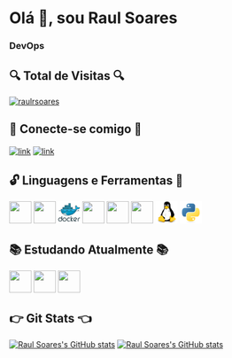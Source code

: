 # Olá 👋, sou Raul Soares
### DevOps

## :mag: Total de Visitas :mag:

[![raulrsoares](https://komarev.com/ghpvc/?username=raulrsoares&label=Profile%20views&color=brightgreen&style=flat)](https://github.com/antonkomarev/github-profile-views-counter)

<!--!!! Conections !!!-->
## :email: Conecte-se comigo :email:

<!-- [<img src="path/to/image.png">](https://link-to-your-URL/) -->
[<img align="center" src="https://www.vectorlogo.zone/logos/linkedin/linkedin-tile.svg" alt="link" height="30" />](https://www.linkedin.com/in/raulrsoares)
[<img align="center" src="https://www.vectorlogo.zone/logos/discord/discord-tile.svg" alt="link" height="30" />](https://discord.com/users/535253561551093771)

<!--!!! Idiomas/Ferramentas que sei !!!-->
## :unlock: Linguagens e Ferramentas 🧠

[<img src="https://www.vectorlogo.zone/logos/terraformio/terraformio-icon.svg" width="40" height="40"/>](https://www.terraform.io/)
[<img src="https://www.vectorlogo.zone/logos/amazon_aws/amazon_aws-icon.svg" width="40" height="40"/>](https://aws.amazon.com)
[<img src="https://raw.githubusercontent.com/devicons/devicon/master/icons/docker/docker-original-wordmark.svg" width="40" height="40"/>](https://www.docker.com)
[<img src="https://www.vectorlogo.zone/logos/github/github-tile.svg" width="40" height="40"/>](https://git-scm.com)
[<img src="https://www.vectorlogo.zone/logos/visualstudio_code/visualstudio_code-icon.svg" width="40" height="40"/>](https://code.visualstudio.com)
[<img src="https://www.vectorlogo.zone/logos/git-scm/git-scm-icon.svg" width="40" height="40"/>](https://github.com)
[<img src="https://raw.githubusercontent.com/devicons/devicon/master/icons/linux/linux-original.svg" width="40" height="40"/>](https://www.linux.org)
[<img src="https://raw.githubusercontent.com/devicons/devicon/master/icons/python/python-original.svg" width="40" height="40"/>](https://www.python.org)

<!--!!! Ferramentas que quero aprender !!!-->
## :books: Estudando Atualmente :books:
[<img src="https://www.vectorlogo.zone/logos/kubernetes/kubernetes-icon.svg" width="40" height="40"/>](https://kubernetes.io/pt-br/)
[<img src="https://www.vectorlogo.zone/logos/ansible/ansible-icon.svg" width="40" height="40"/>](https://www.ansible.com)
[<img src="https://www.vectorlogo.zone/logos/java/java-vertical.svg" width="40" height="40"/>](https://www.java.com/pt-BR/)
<!-- [<img src="https://raw.githubusercontent.com/devicons/devicon/master/icons/typescript/typescript-original.svg" width="40" height="40"/>](https://www.typescriptlang.org)  -->

<!--!!! Git stats !!!!-->
## :point_right: Git Stats :point_left:
<!-- show_icons=true -->
<!-- card_width=300px -->
[![Raul Soares's GitHub stats](https://stats-github-silk.vercel.app/api?username=raulrsoares&theme=transparent&include_all_commits=true&count_private=true)](https://github.com/anuraghazra/github-readme-stats)
[![Raul Soares's GitHub stats](https://stats-github-silk.vercel.app/api/top-langs/?username=raulrsoares&layout=compact&langs_count=7&theme=transparent)](https://github.com/anuraghazra/github-readme-stats)
